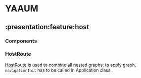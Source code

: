 # YAAUM

## :presentation:feature:host

### Components

#### 

### HostRoute

[HostRoute](src%2Fmain%2Fkotlin%2Fdev%2Fyaaum%2Fhost%2Fnavigation%2FHostRoute.kt) is used to combine
all nested graphs; to apply graph, `navigationInit` has to be called in Application class. 